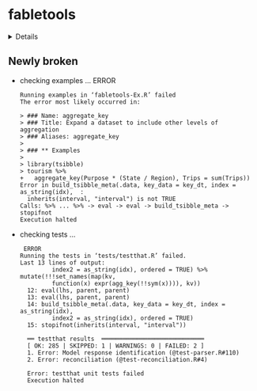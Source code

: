 # fabletools

<details>

* Version: 0.1.0
* Source code: https://github.com/cran/fabletools
* URL: http://fabletools.tidyverts.org/
* BugReports: https://github.com/tidyverts/fabletools/issues
* Date/Publication: 2019-08-08 14:30:02 UTC
* Number of recursive dependencies: 81

Run `revdep_details(,"fabletools")` for more info

</details>

## Newly broken

*   checking examples ... ERROR
    ```
    Running examples in ‘fabletools-Ex.R’ failed
    The error most likely occurred in:
    
    > ### Name: aggregate_key
    > ### Title: Expand a dataset to include other levels of aggregation
    > ### Aliases: aggregate_key
    > 
    > ### ** Examples
    > 
    > library(tsibble)
    > tourism %>% 
    +   aggregate_key(Purpose * (State / Region), Trips = sum(Trips))
    Error in build_tsibble_meta(.data, key_data = key_dt, index = as_string(idx),  : 
      inherits(interval, "interval") is not TRUE
    Calls: %>% ... %>% -> eval -> eval -> build_tsibble_meta -> stopifnot
    Execution halted
    ```

*   checking tests ...
    ```
     ERROR
    Running the tests in ‘tests/testthat.R’ failed.
    Last 13 lines of output:
             index2 = as_string(idx), ordered = TRUE) %>% mutate(!!!set_names(map(kv, 
             function(x) expr(agg_key(!!sym(x)))), kv))
      12: eval(lhs, parent, parent)
      13: eval(lhs, parent, parent)
      14: build_tsibble_meta(.data, key_data = key_dt, index = as_string(idx), 
             index2 = as_string(idx), ordered = TRUE)
      15: stopifnot(inherits(interval, "interval"))
      
      ══ testthat results  ═════════════════════════════
      [ OK: 285 | SKIPPED: 1 | WARNINGS: 0 | FAILED: 2 ]
      1. Error: Model response identification (@test-parser.R#110) 
      2. Error: reconciliation (@test-reconciliation.R#4) 
      
      Error: testthat unit tests failed
      Execution halted
    ```

